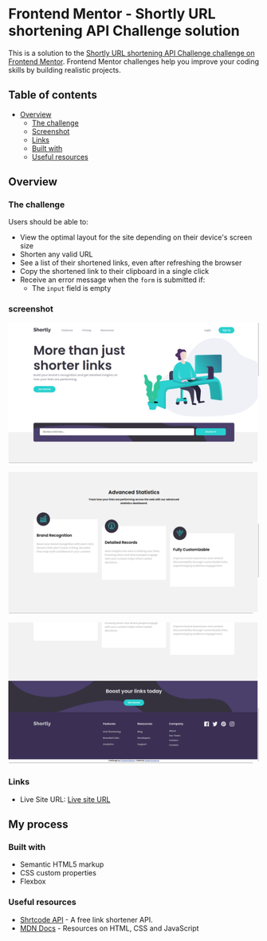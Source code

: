 # Frontend Mentor - Shortly URL shortening API Challenge solution

This is a solution to the [Shortly URL shortening API Challenge challenge on Frontend Mentor](https://www.frontendmentor.io/challenges/url-shortening-api-landing-page-2ce3ob-G). Frontend Mentor challenges help you improve your coding skills by building realistic projects. 

## Table of contents

- [Overview](#overview)
  - [The challenge](#the-challenge)
  - [Screenshot](#screenshot)
  - [Links](#links)
  - [Built with](#built-with)
  - [Useful resources](#useful-resources)


## Overview

### The challenge

Users should be able to:

- View the optimal layout for the site depending on their device's screen size
- Shorten any valid URL
- See a list of their shortened links, even after refreshing the browser
- Copy the shortened link to their clipboard in a single click
- Receive an error message when the `form` is submitted if:
  - The `input` field is empty

### screenshot

![screenshot-1](./screenshots/screenshot-1.png)

![screenshot-2](./screenshots/screenshot-2.png)

![screenshot-3](./screenshots/screenshot-3.png)

### Links

- Live Site URL: [Live site URL](https://shashikumarmani.github.io/url-shortener/)

## My process

### Built with

- Semantic HTML5 markup
- CSS custom properties
- Flexbox

### Useful resources

- [Shrtcode API](https://app.shrtco.de/) - A free link shortener API.
- [MDN Docs](https://developer.mozilla.org/en-US/) - Resources on HTML, CSS and JavaScript